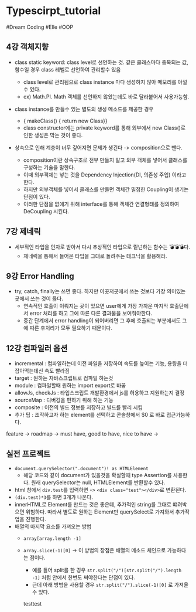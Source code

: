 # Typescirpt_tutorial

\#Dream Coding \#Elle \#OOP

## 4강 객체지향

- class static keyword: class level로 선언하는 것. 같은 클래스마다 중복되는 값, 함수일 경우 class 레벨로 선언하여 관리할수 있음

  - class level로 관리됨으로 class instance 마다 생성하지 않아 메모리를 아낄수 있다.
  - ex) Math.PI. Math 객체를 선언하지 않았는데도 바로 달라붙어서 사용가능함.

- class instance를 만들수 있는 별도의 생성 메소드를 제공한 경우

  - { makeClass() { return new Class}}
  - class constructor에는 private keyword를 통해 외부에서 new Class()로 인한 생성은 막는 것이 좋다.

- 상속으로 인해 계층이 너무 깊어지면 문제가 생긴다 -> composition으로 뺀다.
  - composition이란 상속구조로 전부 만들지 말고 외부 객체를 넣어서 클래스를 구성하는 기술을 말한다.
  - 이때 외부객체는 넣는 것을 Dependency Injection(DI, 의존성 주입) 이라고 한다.
  - 하지만 외부객체를 넣어서 클래스를 만들면 객체간 밀접한 Coupling이 생기는 단점이 있다.
  - 이러한 단점을 없애기 위해 interface를 통해 객체간 연결형태를 정의하여 DeCoupling 시킨다.

## 7강 제네릭

- 세부적인 타입을 인자로 받아서 다시 추상적인 타입으로 맅넌하는 함수는 💣💣💣다.
  - 제네릭을 통해서 들어온 타입을 그대로 돌려주는 테크닉을 활용해라.

## 9강 Error Handling

- try, catch, finally는 쓰면 좋다. 하지만 이곳저곳에서 쓰는 것보다 가장 의미있는 곳에서 쓰는 것이 옳다.
  - 연속적인 호출이 이뤄지는 곳이 있으면 user에게 가장 가까운 마지막 호출단에서 error 처리를 하고 그에 따른 다른 결과물을 보여줘야한다.
  - 중간 단계에서 error handling이 되어버리면 그 후에 호출되는 부분에서도 그에 따른 후처리가 모두 필요하기 때문이다.

## 12강 컴파일러 옵션

- incremental : 컴파일하는데 이전 파일을 저장하여 속도를 높이는 기능, 용량을 더 잡아먹는데신 속도 빨라짐
- target : 원하는 자바스크립트로 컴파일 하는것
- module : 컴파일할때 원하는 import export로 바꿈
- allowJs, checkJs : 타입스크립트 개발환경에서 js를 허용하고 지원하는지 결정
- sourceMap : 디버깅을 편하기 위해 하는 기능
- composite : 이전의 빌드 정보를 저장하고 빌드를 빨리 시킴  
- 추가 팁 : 조작하고자 하는 element를 선택하고 콘솔창에서 $0 로 바로 접근가능하다.

feature -> roadmap -> must have, good to have, nice to have ->

## 실전 프로젝트
- ```document.querySelector(".document")! as HTMLElement``` 
  - 해당 코드와 같이 document가 있을것을 확실할때 type Assertion를 사용한다. 원래 querySelector는 null, HTMLElement를 반환할수 있다.
- html 창에서 ```div.test```를 입력하면 -> ```<div class="test"></div>```로 변환된다. 
- ```(div.test)*3```를 하면 3개가 나온다.
- innerHTML로 Element를 만드는 것은 좋은데, 추가적인 string를 그대로 떄려박으면 위험하다. 따라서 별도로 원하는 Element만 querySelect로 가져와서 추가작업을 진행한다.
- 배열의 마지막 요소를 가져오는 방법
  - ```array[array.length -1]``` 
  - ```array.slice(-1)[0]``` -> 이 방법의 장점은 배열의 메소드 체인으로 가능하다는 점이다.
    - 예를 들어 split를 한 경우 ```str.split("/")[str.split("/").length -1]``` 처럼 안에서 한번도 써야한다는 단점이 있다.
    - 근데 아래 방법을 사용할 경우 ```str.split("/").slice(-1)[0]``` 로 가져올 수 있다.

    testtest